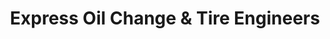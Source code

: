 ---
title: "Express Oil Change & Tire Engineers"
url: /kernersville/express-oil-change-and-tire-engineers/
shop: tyres
---